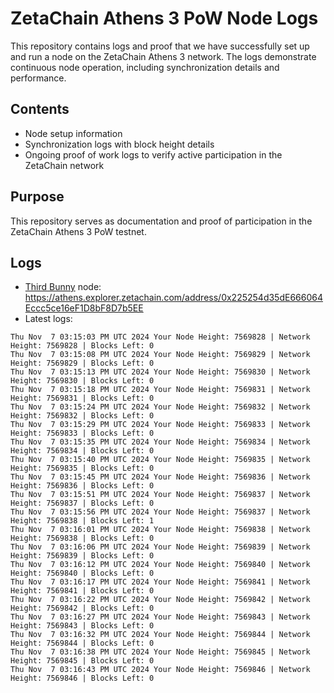 # ZetaChain Athens 3 PoW Node Logs
This repository contains logs and proof that we have successfully set up and run a node on the ZetaChain Athens 3 network. The logs demonstrate continuous node operation, including synchronization details and performance.

## Contents
- Node setup information
- Synchronization logs with block height details
- Ongoing proof of work logs to verify active participation in the ZetaChain network

## Purpose
This repository serves as documentation and proof of participation in the ZetaChain Athens 3 PoW testnet.

## Logs

- [Third Bunny](https://thirdbunny.xyz/) node: https://athens.explorer.zetachain.com/address/0x225254d35dE666064Eccc5ce16eF1D8bF8D7b5EE
- Latest logs:
```
Thu Nov  7 03:15:03 PM UTC 2024 Your Node Height: 7569828 | Network Height: 7569828 | Blocks Left: 0
Thu Nov  7 03:15:08 PM UTC 2024 Your Node Height: 7569829 | Network Height: 7569829 | Blocks Left: 0
Thu Nov  7 03:15:13 PM UTC 2024 Your Node Height: 7569830 | Network Height: 7569830 | Blocks Left: 0
Thu Nov  7 03:15:18 PM UTC 2024 Your Node Height: 7569831 | Network Height: 7569831 | Blocks Left: 0
Thu Nov  7 03:15:24 PM UTC 2024 Your Node Height: 7569832 | Network Height: 7569832 | Blocks Left: 0
Thu Nov  7 03:15:29 PM UTC 2024 Your Node Height: 7569833 | Network Height: 7569833 | Blocks Left: 0
Thu Nov  7 03:15:35 PM UTC 2024 Your Node Height: 7569834 | Network Height: 7569834 | Blocks Left: 0
Thu Nov  7 03:15:40 PM UTC 2024 Your Node Height: 7569835 | Network Height: 7569835 | Blocks Left: 0
Thu Nov  7 03:15:45 PM UTC 2024 Your Node Height: 7569836 | Network Height: 7569836 | Blocks Left: 0
Thu Nov  7 03:15:51 PM UTC 2024 Your Node Height: 7569837 | Network Height: 7569837 | Blocks Left: 0
Thu Nov  7 03:15:56 PM UTC 2024 Your Node Height: 7569837 | Network Height: 7569838 | Blocks Left: 1
Thu Nov  7 03:16:01 PM UTC 2024 Your Node Height: 7569838 | Network Height: 7569838 | Blocks Left: 0
Thu Nov  7 03:16:06 PM UTC 2024 Your Node Height: 7569839 | Network Height: 7569839 | Blocks Left: 0
Thu Nov  7 03:16:12 PM UTC 2024 Your Node Height: 7569840 | Network Height: 7569840 | Blocks Left: 0
Thu Nov  7 03:16:17 PM UTC 2024 Your Node Height: 7569841 | Network Height: 7569841 | Blocks Left: 0
Thu Nov  7 03:16:22 PM UTC 2024 Your Node Height: 7569842 | Network Height: 7569842 | Blocks Left: 0
Thu Nov  7 03:16:27 PM UTC 2024 Your Node Height: 7569843 | Network Height: 7569843 | Blocks Left: 0
Thu Nov  7 03:16:32 PM UTC 2024 Your Node Height: 7569844 | Network Height: 7569844 | Blocks Left: 0
Thu Nov  7 03:16:38 PM UTC 2024 Your Node Height: 7569845 | Network Height: 7569845 | Blocks Left: 0
Thu Nov  7 03:16:43 PM UTC 2024 Your Node Height: 7569846 | Network Height: 7569846 | Blocks Left: 0
```
